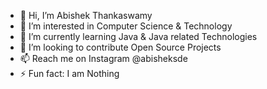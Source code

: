 - 👋 Hi, I’m Abishek Thankaswamy
- 👀 I’m interested in Computer Science & Technology
- 🌱 I’m currently learning Java & Java related Technologies
- 💞️ I’m looking to contribute Open Source Projects
- 📫 Reach me on Instagram @abisheksde
- ⚡ Fun fact: I am Nothing
